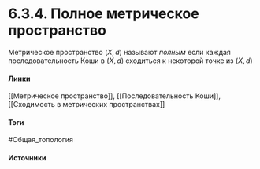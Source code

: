 # 6.3.4. Полное метрическое пространство
Метрическое пространство $(X,d)$ называют *полным* если каждая последовательность Коши в $(X,d)$ сходиться к некоторой точке из $(X,d)$
#### Линки
 [[Метрическое пространство]],
 [[Последовательность Коши]],
 [[Сходимость в метрических пространствах]]
#### Тэги
 #Общая_топология 
#### Источники
 